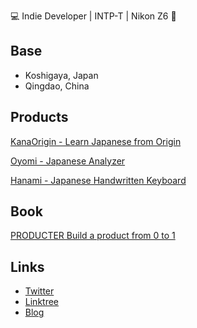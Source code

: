 💻 Indie Developer | INTP-T | Nikon Z6 📸

## Base
- Koshigaya, Japan
- Qingdao, China

## Products
[KanaOrigin - Learn Japanese from Origin](<https://apps.apple.com/us/app/kana-origin/id1439222882>)

[Oyomi - Japanese Analyzer](<https://apps.apple.com/us/app/oyomi-japanese-reader/id1474251984>)

[Hanami - Japanese Handwritten Keyboard](<https://apps.apple.com/us/app/hanami-japanese-handwritten/id6447871085>)

## Book
[PRODUCTER  Build a product from 0 to 1](<https://producter.app/>)

## Links
- [Twitter](<https://twitter.com/kevinzhow>)
- [Linktree](<https://linktr.ee/kevinzhow>)
- [Blog](<https://blog.kevinzhow.com>)
